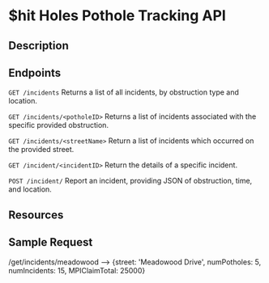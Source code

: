# $hit Holes Pothole Tracking API

## Description

## Endpoints

`GET /incidents`
Returns a list of all incidents, by obstruction type and location.

`GET /incidents/<potholeID>`
Returns a list of incidents associated with the specific provided obstruction.

`GET /incidents/<streetName>`
Return a list of incidents which occurred on the provided street.

`GET /incident/<incidentID>`
Return the details of a specific incident.

`POST /incident/`
Report an incident, providing JSON of obstruction, time, and location.


## Resources

## Sample Request
/get/incidents/meadowood --> {street: 'Meadowood Drive', numPotholes: 5, numIncidents: 15, MPIClaimTotal: 25000}
